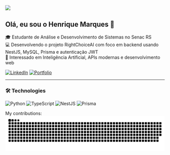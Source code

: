 <img src="https://media4.giphy.com/media/v1.Y2lkPTc5MGI3NjExYmMyeHJodXd2dXczaXI3MHFzN3FzMmM1am1ybm9uZzFsbWZ3MG84dSZlcD12MV9pbnRlcm5hbF9naWZfYnlfaWQmY3Q9Zw/frSfC5NcmyF7q/giphy.gif" width="50%" />

## Olá, eu sou o Henrique Marques 👋  
🎓 Estudante de Análise e Desenvolvimento de Sistemas no Senac RS  
💻 Desenvolvendo o projeto RightChoiceAI com foco em backend usando NestJS, MySQL, Prisma e autenticação JWT  
🚀 Interessado em Inteligência Artificial, APIs modernas e desenvolvimento web

[![LinkedIn](https://img.shields.io/badge/LinkedIn-blue?logo=linkedin)](https://www.linkedin.com/in/luis-henrique-marques-franque-flores-508ba126b)
[![Portfolio](https://img.shields.io/badge/LinkedIn-blue?logo=linkedin)](https://portfolio-gamma-eight-31.vercel.app)

---

### 🛠️ Technologies
![Python](https://img.shields.io/badge/Python-3776AB?style=for-the-badge&logo=python&logoColor=white)
![TypeScript](https://img.shields.io/badge/TypeScript-3178C6?style=for-the-badge&logo=typescript&logoColor=white)
![NestJS](https://img.shields.io/badge/NestJS-E0234E?style=for-the-badge&logo=nestjs&logoColor=white)
![Prisma](https://img.shields.io/badge/Prisma-2D3748?style=for-the-badge&logo=prisma&logoColor=white)



My contributions:
![Snake animation](https://github.com/LHenrique-Marques/LHenrique-Marques/blob/output/github-contribution-grid-snake.svg)

